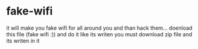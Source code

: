 # fake-wifi
it will make you fake wifi for all around you and than hack them...
doenload this file (fake wifi :)) and do it like its writen
you must download zip file and its writen in it
